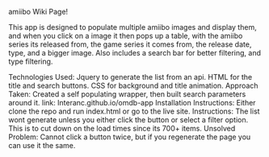 amiibo Wiki Page!

This app is designed to populate multiple amiibo images and display them, and when you click on a image it then pops up a table, with the amiibo series its released from, the game series it comes from, the release date, type, and a bigger image. Also includes a search bar for better filtering, and type filtering.

Technologies Used: Jquery to generate the list from an api. HTML for the title and search buttons. CSS for background and title animation.
Approach Taken: Created a self populating wrapper, then built search parameters around it.
link: Interanc.github.io/omdb-app
Installation Instructions: Either clone the repo and run index.html or go to the live site.
Instructions: The list wont generate unless you either click the button or select a filter option. This is to cut down on the load times since its 700+ items.
Unsolved Problem: Cannot click a button twice, but if you regenerate the page you can use it the same.
